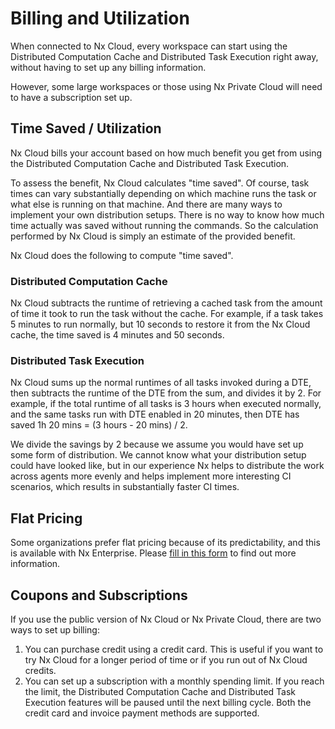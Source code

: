 # Billing and Utilization
When connected to Nx Cloud, every workspace can start using the Distributed Computation Cache and Distributed Task Execution right away, without having to set up any billing information. 

However, some large workspaces or those using Nx Private Cloud will need to have a subscription set up.

## Time Saved / Utilization 
Nx Cloud bills your account based on how much benefit you get from using the Distributed Computation Cache and Distributed Task Execution. 

To assess the benefit, Nx Cloud calculates "time saved". Of course, task times can vary substantially depending on which machine runs the task or what else is running on that machine. And there are many ways to implement your own distribution setups. There is no way to know how much time actually was saved without running the commands. So the calculation performed by Nx Cloud is simply an estimate of the provided benefit.

Nx Cloud does the following to compute "time saved".

### Distributed Computation Cache
Nx Cloud subtracts the runtime of retrieving a cached task from the amount of time it took to run the task without the cache. For example, if a task takes 5 minutes to run normally, but 10 seconds to restore it from the Nx Cloud cache, the time saved is 4 minutes and 50 seconds.

### Distributed Task Execution
Nx Cloud sums up the normal runtimes of all tasks invoked during a DTE, then subtracts the runtime of the DTE from the sum, and divides it by 2. For example, if the total runtime of all tasks is 3 hours when executed normally, and the same tasks run with DTE enabled in 20 minutes, then DTE has saved 1h 20 mins = (3 hours - 20 mins) / 2.

We divide the savings by 2 because we assume you would have set up some form of distribution. We cannot know what your distribution setup could have looked like, but in our experience Nx helps to distribute the work across agents more evenly and helps implement more interesting CI scenarios, which results in substantially faster CI times.


## Flat Pricing 
Some organizations prefer flat pricing because of its predictability, and this is available with Nx Enterprise. Please [fill in this form](https://go.nrwl.io/nx-cloud-feedback-private-cloud) to find out more information.

## Coupons and Subscriptions 
If you use the public version of Nx Cloud or Nx Private Cloud, there are two ways to set up billing:

1. You can purchase credit using a credit card. This is useful if you want to try Nx Cloud for a longer period of time or if you run out of Nx Cloud credits.
2. You can set up a subscription with a monthly spending limit. If you reach the limit, the Distributed Computation Cache and Distributed Task Execution features will be paused until the next billing cycle. Both the credit card and invoice payment methods are supported.

